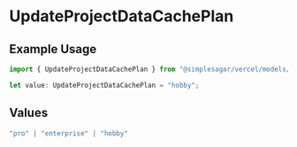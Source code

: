 # UpdateProjectDataCachePlan

## Example Usage

```typescript
import { UpdateProjectDataCachePlan } from "@simplesagar/vercel/models/updateprojectdatacacheop.js";

let value: UpdateProjectDataCachePlan = "hobby";
```

## Values

```typescript
"pro" | "enterprise" | "hobby"
```